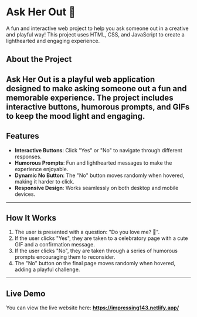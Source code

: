 # Ask Her Out 💌

A fun and interactive web project to help you ask someone out in a creative and playful way! This project uses HTML, CSS, and JavaScript to create a lighthearted and engaging experience.
## About the Project
**Ask Her Out** is a playful web application designed to make asking someone out a fun and memorable experience. The project includes interactive buttons, humorous prompts, and GIFs to keep the mood light and engaging.
---
## Features
- **Interactive Buttons**: Click "Yes" or "No" to navigate through different responses.
- **Humorous Prompts**: Fun and lighthearted messages to make the experience enjoyable.
- **Dynamic No Button**: The "No" button moves randomly when hovered, making it harder to click.
- **Responsive Design**: Works seamlessly on both desktop and mobile devices.
---
## How It Works
1. The user is presented with a question: "Do you love me? 🤗".
2. If the user clicks "Yes", they are taken to a celebratory page with a cute GIF and a confirmation message.
3. If the user clicks "No", they are taken through a series of humorous prompts encouraging them to reconsider.
4. The "No" button on the final page moves randomly when hovered, adding a playful challenge.
---
## Live Demo
You can view the live website here: **https://impressing143.netlify.app/**
